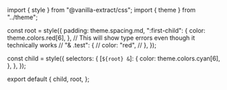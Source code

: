 import { style } from "@vanilla-extract/css";
import { theme } from "../theme";

const root = style({
  padding: theme.spacing.md,
  ":first-child": {
    color: theme.colors.red[6],
  },
  // This will show type errors even though it technically works
  // "& .test": {
  //   color: "red",
  // },
});

const child = style({
  selectors: {
    [`${root} &`]: {
      color: theme.colors.cyan[6],
    },
  },
});

export default {
  child,
  root,
};
